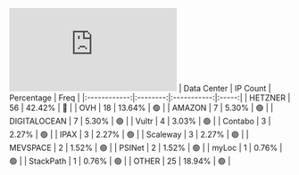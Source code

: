![Diagramm](https://github.com/obajay/StateSync-snapshots/blob/main/Projects/Juno/1/README.md)
| Data Center | IP Count | Percentage | Freq |
|:------------:|:--------:|:-----------:|:-----:|
| HETZNER | 56 | 42.42% | 🔴 |
| OVH | 18 | 13.64% | 🟢 |
| AMAZON | 7 | 5.30% | 🟢 |
| DIGITALOCEAN | 7 | 5.30% | 🟢 |
| Vultr | 4 | 3.03% | 🟢 |
| Contabo | 3 | 2.27% | 🟢 |
| IPAX | 3 | 2.27% | 🟢 |
| Scaleway | 3 | 2.27% | 🟢 |
| MEVSPACE | 2 | 1.52% | 🟢 |
| PSINet | 2 | 1.52% | 🟢 |
| myLoc | 1 | 0.76% | 🟢 |
| StackPath | 1 | 0.76% | 🟢 |
| OTHER | 25 | 18.94% | 🟢 |